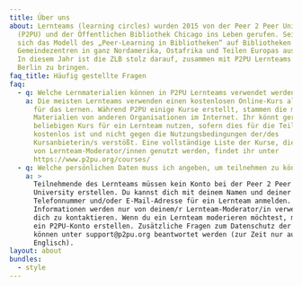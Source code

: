 ```yaml
---
title: Über uns
about: Lernteams (learning circles) wurden 2015 von der Peer 2 Peer University
  (P2PU) und der Öffentlichen Bibliothek Chicago ins Leben gerufen. Seitdem hat
  sich das Modell des „Peer-Learning in Bibliotheken“ auf Bibliotheken und
  Gemeindezentren in ganz Nordamerika, Ostafrika und Teilen Europas ausgedehnt.
  In diesem Jahr ist die ZLB stolz darauf, zusammen mit P2PU Lernteams nach
  Berlin zu bringen.
faq_title: Häufig gestellte Fragen
faq:
  - q: Welche Lernmaterialien können in P2PU Lernteams verwendet werden?
    a: Die meisten Lernteams verwenden einen kostenlosen Online-Kurs als Grundlage
      für das Lernen. Während P2PU einige Kurse erstellt, stammen die meisten
      Materialien von anderen Organisationen im Internet. Ihr könnt gerne einen
      beliebigen Kurs für ein Lernteam nutzen, sofern dies für die Teilnehmenden
      kostenlos ist und nicht gegen die Nutzungsbedingungen der/des
      Kursanbieterin/s verstößt. Eine vollständige Liste der Kurse, die derzeit
      von Lernteam-Moderator/innen genutzt werden, findet ihr unter
      https://www.p2pu.org/courses/
  - q: Welche persönlichen Daten muss ich angeben, um teilnehmen zu können?
    a: >
      Teilnehmende des Lernteams müssen kein Konto bei der Peer 2 Peer
      University erstellen. Du kannst dich mit deinem Namen und deiner
      Telefonnummer und/oder E-Mail-Adresse für ein Lernteam anmelden. Diese
      Informationen werden nur von deinem/r Lernteam-Moderator/in verwendet, um
      dich zu kontaktieren. Wenn du ein Lernteam moderieren möchtest, musst du
      ein P2PU-Konto erstellen. Zusätzliche Fragen zum Datenschutz der Nutzenden
      können unter support@p2pu.org beantwortet werden (zur Zeit nur auf
      Englisch).
layout: about
bundles:
  - style
---
```

